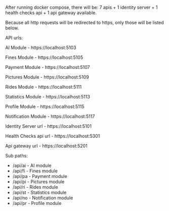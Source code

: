 After running docker compose, there will be:
7 apis + 1 identity server + 1 health checks api + 1 api gateway available.

Because all http requests will be redirected to https, only those will be listed below.

API urls:

AI Module - https://localhost:5103

Fines Module - https://localhost:5105

Payment Module - https://localhost:5107

Pictures Module - https://localhost:5109

Rides Module - https://localhost:5111

Statistics Module - https://localhost:5113

Profile Module - https://localhost:5115

Notification Module - https://localhost:5117

Identity Server url - https://localhost:5101

Health Checks api url - https://localhost:5301

Api gateway url - https://localhost:5201

Sub paths:

- /api/ai - AI module
- /api/fi - Fines module
- /api/pa - Payment module
- /api/pi - Pictures module
- /api/ri - Rides module
- /api/st - Statistics module
- /api/no - Notification module
- /api/pr - Profile module
